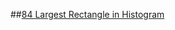 ##[84 Largest Rectangle in Histogram](https://leetcode.com/problems/largest-rectangle-in-histogram/)
